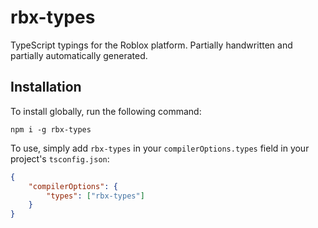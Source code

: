# rbx-types

TypeScript typings for the Roblox platform. Partially handwritten and partially automatically generated.

## Installation

To install globally, run the following command:

`npm i -g rbx-types`

To use, simply add `rbx-types` in your `compilerOptions.types` field in your project's `tsconfig.json`:

```json
{
	"compilerOptions": {
		"types": ["rbx-types"]
	}
}
```

